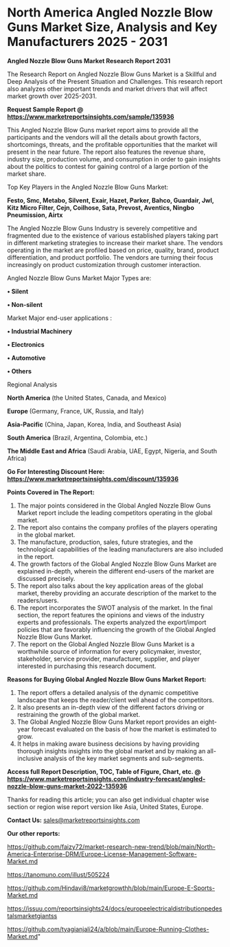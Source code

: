  # North America Angled Nozzle Blow Guns Market Size, Analysis and Key Manufacturers 2025 - 2031

<strong>Angled Nozzle Blow Guns Market Research Report 2031</strong>

The Research Report on Angled Nozzle Blow Guns Market is a Skillful and Deep Analysis of the Present Situation and Challenges. This research report also analyzes other important trends and market drivers that will affect market growth over 2025-2031.

<strong>Request Sample Report @ <a href=https://www.marketreportsinsights.com/sample/135936>https://www.marketreportsinsights.com/sample/135936</a></strong>

This Angled Nozzle Blow Guns market report aims to provide all the participants and the vendors will all the details about growth factors, shortcomings, threats, and the profitable opportunities that the market will present in the near future. The report also features the revenue share, industry size, production volume, and consumption in order to gain insights about the politics to contest for gaining control of a large portion of the market share.

Top Key Players in the Angled Nozzle Blow Guns Market:

<strong>Festo, Smc, Metabo, Silvent, Exair, Hazet, Parker, Bahco, Guardair, Jwl, Kitz Micro Filter, Cejn, Coilhose, Sata, Prevost, Aventics, Ningbo Pneumission, Airtx</strong>

The Angled Nozzle Blow Guns Industry is severely competitive and fragmented due to the existence of various established players taking part in different marketing strategies to increase their market share. The vendors operating in the market are profiled based on price, quality, brand, product differentiation, and product portfolio. The vendors are turning their focus increasingly on product customization through customer interaction.

Angled Nozzle Blow Guns Market Major Types are:

<strong>• Silent

• Non-silent</strong>

Market Major end-user applications :

<strong>• Industrial Machinery

• Electronics

• Automotive

• Others</strong>

Regional Analysis

</u><strong><b>North America</b></strong> (the United States, Canada, and Mexico)

<strong><b>Europe </b></strong>(Germany, France, UK, Russia, and Italy)

<strong><b>Asia-Pacific</b></strong> (China, Japan, Korea, India, and Southeast Asia)

<strong><b>South America</b></strong> (Brazil, Argentina, Colombia, etc.)

<strong><b>The Middle East and Africa</b></strong> (Saudi Arabia, UAE, Egypt, Nigeria, and South Africa)

<strong>Go For Interesting Discount Here: <a href=https://www.marketreportsinsights.com/discount/135936>https://www.marketreportsinsights.com/discount/135936</a></strong>

<strong>Points Covered in The Report:</strong>
<ol>
  <li>The major points considered in the Global Angled Nozzle Blow Guns Market report include the leading competitors operating in the global market.</li>
  <li>The report also contains the company profiles of the players operating in the global market.</li>
  <li>The manufacture, production, sales, future strategies, and the technological capabilities of the leading manufacturers are also included in the report.</li>
  <li>The growth factors of the Global Angled Nozzle Blow Guns Market are explained in-depth, wherein the different end-users of the market are discussed precisely.</li>
  <li>The report also talks about the key application areas of the global market, thereby providing an accurate description of the market to the readers/users.</li>
  <li>The report incorporates the SWOT analysis of the market. In the final section, the report features the opinions and views of the industry experts and professionals. The experts analyzed the export/import policies that are favorably influencing the growth of the Global Angled Nozzle Blow Guns Market.</li>
  <li>The report on the Global Angled Nozzle Blow Guns Market is a worthwhile source of information for every policymaker, investor, stakeholder, service provider, manufacturer, supplier, and player interested in purchasing this research document.</li>
</ol>
<strong>Reasons for Buying Global Angled Nozzle Blow Guns Market Report:</strong>

<ol>
  <li>The report offers a detailed analysis of the dynamic competitive landscape that keeps the reader/client well ahead of the competitors.</li>
  <li>It also presents an in-depth view of the different factors driving or restraining the growth of the global market.</li>
  <li>The Global Angled Nozzle Blow Guns Market report provides an eight-year forecast evaluated on the basis of how the market is estimated to grow.</li>
  <li>It helps in making aware business decisions by having providing thorough insights insights into the global market and by making an all-inclusive analysis of the key market segments and sub-segments.</li>
</ol>
<strong>Access full Report Description, TOC, Table of Figure, Chart, etc. @ <a href=https://www.marketreportsinsights.com/industry-forecast/angled-nozzle-blow-guns-market-2022-135936>https://www.marketreportsinsights.com/industry-forecast/angled-nozzle-blow-guns-market-2022-135936</a></strong>


Thanks for reading this article; you can also get individual chapter wise section or region wise report version like Asia, United States, Europe.

<strong>Contact Us:</strong>
sales@marketreportsinsights.com

<strong>Our other reports:</strong>

<a href=https://github.com/faizy72/market-research-new-trend/blob/main/North-America-Enterprise-DRM/Europe-License-Management-Software-Market.md>https://github.com/faizy72/market-research-new-trend/blob/main/North-America-Enterprise-DRM/Europe-License-Management-Software-Market.md</a>

<a href=https://tanomuno.com/illust/505224>https://tanomuno.com/illust/505224</a>

<a href=https://github.com/Hindavi8/marketgrowthh/blob/main/Europe-E-Sports-Market.md>https://github.com/Hindavi8/marketgrowthh/blob/main/Europe-E-Sports-Market.md</a>

<a href=https://issuu.com/reportsinsights24/docs/europeelectricaldistributionpedestalsmarketgiantss>https://issuu.com/reportsinsights24/docs/europeelectricaldistributionpedestalsmarketgiantss</a>

<a href=https://github.com/tyagianjali24/a/blob/main/Europe-Running-Clothes-Market.md>https://github.com/tyagianjali24/a/blob/main/Europe-Running-Clothes-Market.md</a>"
